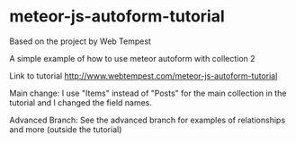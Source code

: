 # meteor-js-autoform-tutorial
Based on the project by Web Tempest

A simple example of how to use meteor autoform with collection 2

Link to tutorial http://www.webtempest.com/meteor-js-autoform-tutorial

Main change: I use "Items" instead of "Posts" for the main collection in the tutorial and I changed the field names.

Advanced Branch: See the advanced branch for examples of relationships and more (outside the tutorial)
